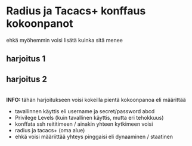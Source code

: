 # Radius ja Tacacs+ konffaus kokoonpanot

ehkä myöhemmin voisi lisätä kuinka sitä menee

## harjoitus 1




## harjoitus 2
<br>
<b> INFO: </b>
tähän harjoitukseen voisi kokeilla pientä kokoonpanoa eli määrittää <br>

- tavallinnen käyttis eli username ja secret/password abcd
- Privilege Levels (kuin tavallinen käyttis, mutta eri tehokkuus)
- konffata ssh reititimeen / ainakin yhteen kytkimeen voisi
- radius ja tacacs+ (oma alue)
- ehkä voisi määriittää yhteys pinggaisi eli dynaaminen /  staatinen
